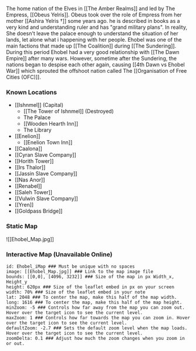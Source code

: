 The home nation of the Elves in [[The Amber Realms]] and led by The Empress, [[Obeus Yelris]]. Obeus took over the role of Empress from her mother [[Ashira Yelris †]] some years ago. he is described in books as a very kind and understanding ruler and has "grand military plans". In reality, She doesn't leave the palace enough to understand the situation of her lands, let alone what i happening with her people. Ehobel was one of the main factions that made up [[The Coalition]] during [[The Sundering]]. During this period Ehobel had a very good relationship with [[The Dawn Empire]] after many wars. However, sometime after the Sundering, the nations began to despise each other again, causing [[4th Dawn vs Ehobel War]] which sprouted the offshoot nation called The [[Organisation of Free Cities (OFC)]].

### Known Locations
- [[Ishnmel]] (Capital)
	- [[The Tower of Ishnmel]] (Destroyed)
	- The Palace
	- [[Wooden Hearth Inn]]
	- The Library
- [[Enelion]]
	- [[Enelion Town Inn]]
- [[Caalona]]
- [[Cyran Slave Company]]
- [[Horith Tower]]
- [[Irs Thalor]]
- [[Jassin Slave Company]]
- [[Nas Anor]]
- [[Renabel]]
- [[Saleh Tower]]
- [[Vulwin Slave Company]]
- [[Yren]]
- [[Goldpass Bridge]]

### Static Map
![[Ehobel_Map.jpg]]

### Interactive Map (Unavailable Online)
```leaflet  
id: Ehobel_iMap ### Must be unique with no spaces  
image: [[Ehobel_Map.jpg]] ### Link to the map image file  
bounds: [[0,0], [4096, 3232]] ### Size of the map in px Width_x, Height_y  
height: 620px ### Size of the leaflet embed in px on your screen  
width: 70% ### Size of the leaflet embed in your note  
lat: 2048 ### To center the map, make this half of the map width.  
long: 1616 ### To center the map, make this half of the map height.  
minZoom: -5 ### Controls how far away from the map you can zoom out. Hover over the target icon to see the current level.  
maxZoom: 1 ### Controls how far towards the map you can zoom in. Hover over the target icon to see the current level.  
defaultZoom: -2.7 ### Sets the default zoom level when the map loads. Hover over the target icon to see the current level.  
zoomDelta: 0.1 ### Adjust how much the zoom changes when you zoom in or out.
```
